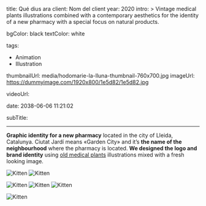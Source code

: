 title: Qué dius ara
client: Nom del client
year: 2020
intro: > 
	Vintage medical plants illustrations combined with a contemporary aesthetics for the identity of a new pharmacy with a special focus on natural products.

bgColor: 		black
textColor: 	white

tags:
  - Animation
  - Illustration

thumbnailUrl: media/hodomarie-la-lluna-thumbnail-760x700.jpg
imageUrl: https://dummyimage.com/1920x800/1e5d82/1e5d82.jpg

videoUrl: 

date: 2038-06-06 11:21:02

subTitle: 

---
**Graphic identity for a new pharmacy** located in the city of Lleida, Catalunya.
Ciutat Jardí means «Garden City» and it’s **the name of the neighbourhood** where the pharmacy is located.
**We designed the logo and brand identity** using [old medical plants](#) illustrations mixed with a fresh looking image.


<div class="gallery">

![Kitten](https://dummyimage.com/800x500/1e5d82/1e5d82.jpg "x2")
![Kitten](https://dummyimage.com/800x500/1e5d82/1e5d82.jpg "x2")
</div>


<div class="gallery">

![Kitten](https://dummyimage.com/600/1e5d82/1e5d82.jpg "x3")
![Kitten](https://dummyimage.com/600/1e5d82/1e5d82.jpg "x3")
![Kitten](https://dummyimage.com/600/1e5d82/1e5d82.jpg "x3")
</div>

<div class="gallery">

![Kitten](https://dummyimage.com/1200x400/1e5d82/1e5d82.jpg "x1")
</div>
